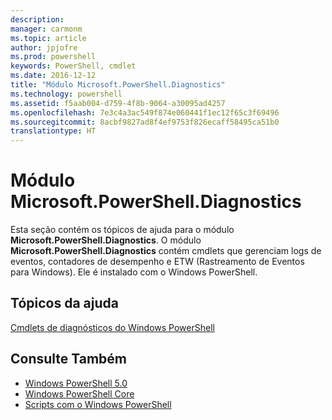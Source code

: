 ```yaml
---
description: 
manager: carmonm
ms.topic: article
author: jpjofre
ms.prod: powershell
keywords: PowerShell, cmdlet
ms.date: 2016-12-12
title: "Módulo Microsoft.PowerShell.Diagnostics"
ms.technology: powershell
ms.assetid: f5aab004-d759-4f8b-9064-a30095ad4257
ms.openlocfilehash: 7e3c4a3ac549f874e060441f1ec12f65c3f69496
ms.sourcegitcommit: 8acbf9827ad8f4ef9753f826ecaff58495ca51b0
translationtype: HT
---
```

# <a name="microsoftpowershelldiagnostics-module"></a>Módulo Microsoft.PowerShell.Diagnostics
Esta seção contém os tópicos de ajuda para o módulo **Microsoft.PowerShell.Diagnostics**. O módulo **Microsoft.PowerShell.Diagnostics** contém cmdlets que gerenciam logs de eventos, contadores de desempenho e ETW (Rastreamento de Eventos para Windows). Ele é instalado com o Windows PowerShell.

## <a name="help-topics"></a>Tópicos da ajuda
[Cmdlets de diagnósticos do Windows PowerShell](http://go.microsoft.com/fwlink/?LinkID=245858)

## <a name="see-also"></a>Consulte Também
- [Windows PowerShell 5.0](Windows-PowerShell-5.0.md)
- [Windows PowerShell Core](https://technet.microsoft.com/en-us/library/4b75f1e4-f327-48f3-92ab-bf5435094d41)
- [Scripts com o Windows PowerShell](../../getting-started/fundamental/Scripting-with-Windows-PowerShell.md)

